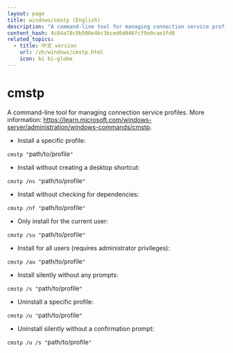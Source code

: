 ```yaml
---
layout: page
title: windows/cmstp (English)
description: "A command-line tool for managing connection service profiles."
content_hash: 4c84a78c9b500e4bc3bced6d046fcf9e9cae3fd8
related_topics:
  - title: 中文 version
    url: /zh/windows/cmstp.html
    icon: bi bi-globe
---
```

# cmstp

A command-line tool for managing connection service profiles.
More information: <https://learn.microsoft.com/windows-server/administration/windows-commands/cmstp>.

- Install a specific profile:

`cmstp "`<span class="tldr-var badge badge-pill bg-dark-lm bg-white-dm text-white-lm text-dark-dm font-weight-bold">path/to/profile</span>`"`

- Install without creating a desktop shortcut:

`cmstp /ns "`<span class="tldr-var badge badge-pill bg-dark-lm bg-white-dm text-white-lm text-dark-dm font-weight-bold">path/to/profile</span>`"`

- Install without checking for dependencies:

`cmstp /nf "`<span class="tldr-var badge badge-pill bg-dark-lm bg-white-dm text-white-lm text-dark-dm font-weight-bold">path/to/profile</span>`"`

- Only install for the current user:

`cmstp /su "`<span class="tldr-var badge badge-pill bg-dark-lm bg-white-dm text-white-lm text-dark-dm font-weight-bold">path/to/profile</span>`"`

- Install for all users (requires administrator privileges):

`cmstp /au "`<span class="tldr-var badge badge-pill bg-dark-lm bg-white-dm text-white-lm text-dark-dm font-weight-bold">path/to/profile</span>`"`

- Install silently without any prompts:

`cmstp /s "`<span class="tldr-var badge badge-pill bg-dark-lm bg-white-dm text-white-lm text-dark-dm font-weight-bold">path/to/profile</span>`"`

- Uninstall a specific profile:

`cmstp /u "`<span class="tldr-var badge badge-pill bg-dark-lm bg-white-dm text-white-lm text-dark-dm font-weight-bold">path/to/profile</span>`"`

- Uninstall silently without a confirmation prompt:

`cmstp /u /s "`<span class="tldr-var badge badge-pill bg-dark-lm bg-white-dm text-white-lm text-dark-dm font-weight-bold">path/to/profile</span>`"`
